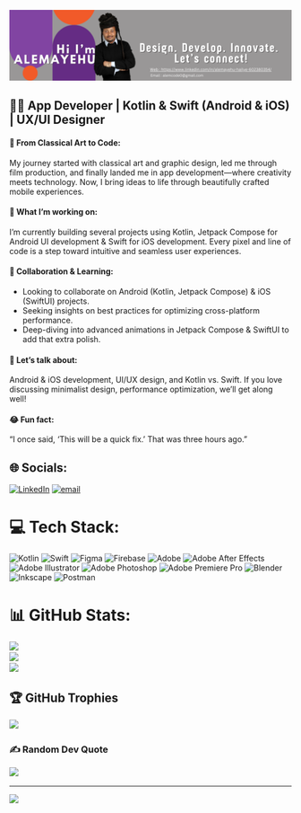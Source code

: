 ![image alt](https://github.com/Alemcode0/Alemcode0/blob/main/gitHeader3.png)
## 👨‍💻 App Developer | Kotlin & Swift (Android & iOS) | UX/UI Designer
#### 🎨 From Classical Art to Code: 
My journey started with classical art and graphic design, led me through film production, and finally landed me in app development—where creativity meets technology. Now, I bring ideas to life through beautifully crafted mobile experiences.
#### 🚀 What I’m working on:
I’m currently building several projects using Kotlin, Jetpack Compose for Android UI development & Swift for iOS development. Every pixel and line of code is a step toward intuitive and seamless user experiences.
#### 🤝 Collaboration & Learning:
- Looking to collaborate on Android (Kotlin, Jetpack Compose) & iOS (SwiftUI) projects.
- Seeking insights on best practices for optimizing cross-platform performance.
- Deep-diving into advanced animations in Jetpack Compose & SwiftUI to add that extra polish.
#### 💬 Let’s talk about: 
Android & iOS development, UI/UX design, and Kotlin vs. Swift. If you love discussing minimalist design, performance optimization, we’ll get along well!
#### 😂 Fun fact: 
“I once said, ‘This will be a quick fix.’ That was three hours ago.”


## 🌐 Socials:
[![LinkedIn](https://img.shields.io/badge/LinkedIn-%230077B5.svg?logo=linkedin&logoColor=white)](https://linkedin.com/in/AlemayehuHailye) [![email](https://img.shields.io/badge/Email-D14836?logo=gmail&logoColor=white)](mailto:alemcode0@gmail.com) 

# 💻 Tech Stack:
![Kotlin](https://img.shields.io/badge/kotlin-%237F52FF.svg?style=flat&logo=kotlin&logoColor=white) ![Swift](https://img.shields.io/badge/swift-F54A2A?style=flat&logo=swift&logoColor=white) ![Figma](https://img.shields.io/badge/figma-%23F24E1E.svg?style=flat&logo=figma&logoColor=white) ![Firebase](https://img.shields.io/badge/firebase-a08021?style=flat&logo=firebase&logoColor=ffcd34) ![Adobe](https://img.shields.io/badge/adobe-%23FF0000.svg?style=flat&logo=adobe&logoColor=white) ![Adobe After Effects](https://img.shields.io/badge/Adobe%20After%20Effects-9999FF.svg?style=flat&logo=Adobe%20After%20Effects&logoColor=white) ![Adobe Illustrator](https://img.shields.io/badge/adobe%20illustrator-%23FF9A00.svg?style=flat&logo=adobe%20illustrator&logoColor=white) ![Adobe Photoshop](https://img.shields.io/badge/adobe%20photoshop-%2331A8FF.svg?style=flat&logo=adobe%20photoshop&logoColor=white) ![Adobe Premiere Pro](https://img.shields.io/badge/Adobe%20Premiere%20Pro-9999FF.svg?style=flat&logo=Adobe%20Premiere%20Pro&logoColor=white) ![Blender](https://img.shields.io/badge/blender-%23F5792A.svg?style=flat&logo=blender&logoColor=white) ![Inkscape](https://img.shields.io/badge/Inkscape-e0e0e0?style=flat&logo=inkscape&logoColor=080A13) ![Postman](https://img.shields.io/badge/Postman-FF6C37?style=flat&logo=postman&logoColor=white)
# 📊 GitHub Stats:
![](https://github-readme-stats.vercel.app/api?username=alemcode0&theme=cobalt&hide_border=false&include_all_commits=false&count_private=false)<br/>
![](https://nirzak-streak-stats.vercel.app/?user=alemcode0&theme=cobalt&hide_border=false)<br/>
![](https://github-readme-stats.vercel.app/api/top-langs/?username=alemcode0&theme=cobalt&hide_border=false&include_all_commits=false&count_private=false&layout=compact)

## 🏆 GitHub Trophies
![](https://github-profile-trophy.vercel.app/?username=alemcode0&theme=algolia&no-frame=false&no-bg=false&margin-w=4)

### ✍️ Random Dev Quote
![](https://quotes-github-readme.vercel.app/api?type=horizontal&theme=radical)

---
[![](https://visitcount.itsvg.in/api?id=alemcode0&icon=0&color=1)](https://visitcount.itsvg.in)

<!-- Proudly created with GPRM ( https://gprm.itsvg.in ) -->
<!-- Proudly created with GPRM ( https://gprm.itsvg.in ) -->
